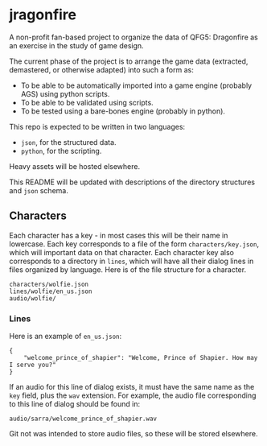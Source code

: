 # jragonfire

A non-profit fan-based project to organize the data of QFG5: Dragonfire as an exercise in the study of game design.

The current phase of the project is to arrange the game data (extracted, demastered, or otherwise adapted) into such a form as:
- To be able to be automatically imported into a game engine (probably AGS) using python scripts.
- To be able to be validated using scripts.
- To be tested using a bare-bones engine (probably in python).

This repo is expected to be written in two languages:
- `json`, for the structured data.
- `python`, for the scripting.

Heavy assets will be hosted elsewhere.

This README will be updated with descriptions of the directory structures and `json` schema.

## Characters

Each character has a key - in most cases this will be their name in lowercase. Each key
corresponds to a file of the form `characters/key.json`, which will important data on that character.
Each character key also corresponds to a directory in `lines`, which will have all their dialog lines
in files organized by language. Here is of the file structure for a character.

```
characters/wolfie.json
lines/wolfie/en_us.json
audio/wolfie/
```

### Lines

Here is an example of `en_us.json`:
```
{
    "welcome_prince_of_shapier": "Welcome, Prince of Shapier. How may I serve you?"
}
```

If an audio for this line of dialog exists, it must have the same name as the `key` field, plus the `wav` extension.
For example, the audio file corresponding to this line of dialog should be found in:

```
audio/sarra/welcome_prince_of_shapier.wav
```

Git not was intended to store audio files, so these will be stored elsewhere.
